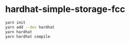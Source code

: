 # hardhat-simple-storage-fcc

```bash
yarn init
yarn add --dev hardhat
yarn hardhat
yarn hardhat compile
```
